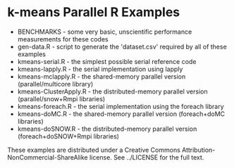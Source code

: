 k-means Parallel R Examples
===========================

* BENCHMARKS - some very basic, unscientific performance measurements for these codes
* gen-data.R - script to generate the 'dataset.csv' required by all of these examples
* kmeans-serial.R - the simplest possible serial reference code
* kmeans-lapply.R - the serial implementation using lapply
* kmeans-mclapply.R - the shared-memory parallel version (parallel/multicore library)
* kmeans-ClusterApply.R - the distributed-memory parallel version (parallel/snow+Rmpi libraries)
* kmeans-foreach.R - the serial implementation using the foreach library
* kmeans-doMC.R - the shared-memory parallel version (foreach+doMC libraries)
* kmeans-doSNOW.R - the distributed-memory parallel version (foreach+doSNOW+Rmpi libraries)

These examples are distributed under a Creative Commons Attribution-NonCommercial-ShareAlike license.  See ../LICENSE for the full text.
